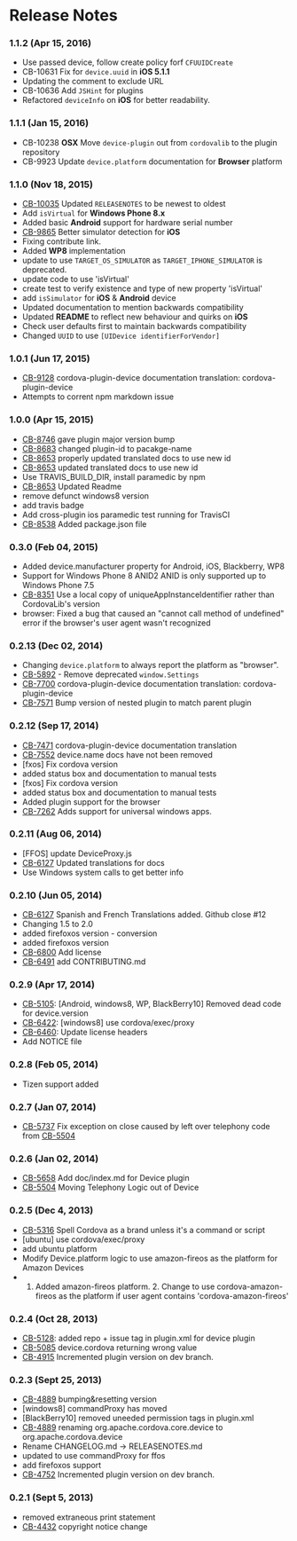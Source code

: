 <!--
#
# Licensed to the Apache Software Foundation (ASF) under one
# or more contributor license agreements.  See the NOTICE file
# distributed with this work for additional information
# regarding copyright ownership.  The ASF licenses this file
# to you under the Apache License, Version 2.0 (the
# "License"); you may not use this file except in compliance
# with the License.  You may obtain a copy of the License at
#
# http://www.apache.org/licenses/LICENSE-2.0
#
# Unless required by applicable law or agreed to in writing,
# software distributed under the License is distributed on an
# "AS IS" BASIS, WITHOUT WARRANTIES OR CONDITIONS OF ANY
#  KIND, either express or implied.  See the License for the
# specific language governing permissions and limitations
# under the License.
#
-->

# Release Notes

### 1.1.2 (Apr 15, 2016)

- Use passed device, follow create policy forf `CFUUIDCreate`
- CB-10631 Fix for `device.uuid` in **iOS 5.1.1**
- Updating the comment to exclude URL
- CB-10636 Add `JSHint` for plugins
- Refactored `deviceInfo` on **iOS** for better readability.

### 1.1.1 (Jan 15, 2016)

- CB-10238 **OSX** Move `device-plugin` out from `cordovalib` to the plugin repository
- CB-9923 Update `device.platform` documentation for **Browser** platform

### 1.1.0 (Nov 18, 2015)

- [CB-10035](https://issues.apache.org/jira/browse/CB-10035) Updated `RELEASENOTES` to be newest to oldest
- Add `isVirtual` for **Windows Phone 8.x**
- Added basic **Android** support for hardware serial number
- [CB-9865](https://issues.apache.org/jira/browse/CB-9865) Better simulator detection for **iOS**
- Fixing contribute link.
- Added **WP8** implementation
- update to use `TARGET_OS_SIMULATOR` as `TARGET_IPHONE_SIMULATOR` is deprecated.
- update code to use 'isVirtual'
- create test to verify existence and type of new property 'isVirtual'
- add `isSimulator` for **iOS** & **Android** device
- Updated documentation to mention backwards compatibility
- Updated **README** to reflect new behaviour and quirks on **iOS**
- Check user defaults first to maintain backwards compatibility
- Changed `UUID` to use `[UIDevice identifierForVendor]`

### 1.0.1 (Jun 17, 2015)

- [CB-9128](https://issues.apache.org/jira/browse/CB-9128) cordova-plugin-device documentation translation: cordova-plugin-device
- Attempts to corrent npm markdown issue

### 1.0.0 (Apr 15, 2015)

- [CB-8746](https://issues.apache.org/jira/browse/CB-8746) gave plugin major version bump
- [CB-8683](https://issues.apache.org/jira/browse/CB-8683) changed plugin-id to pacakge-name
- [CB-8653](https://issues.apache.org/jira/browse/CB-8653) properly updated translated docs to use new id
- [CB-8653](https://issues.apache.org/jira/browse/CB-8653) updated translated docs to use new id
- Use TRAVIS_BUILD_DIR, install paramedic by npm
- [CB-8653](https://issues.apache.org/jira/browse/CB-8653) Updated Readme
- remove defunct windows8 version
- add travis badge
- Add cross-plugin ios paramedic test running for TravisCI
- [CB-8538](https://issues.apache.org/jira/browse/CB-8538) Added package.json file

### 0.3.0 (Feb 04, 2015)

- Added device.manufacturer property for Android, iOS, Blackberry, WP8
- Support for Windows Phone 8 ANID2 ANID is only supported up to Windows Phone 7.5
- [CB-8351](https://issues.apache.org/jira/browse/CB-8351) Use a local copy of uniqueAppInstanceIdentifier rather than CordovaLib's version
- browser: Fixed a bug that caused an "cannot call method of undefined" error if the browser's user agent wasn't recognized

### 0.2.13 (Dec 02, 2014)

- Changing `device.platform` to always report the platform as "browser".
- [CB-5892](https://issues.apache.org/jira/browse/CB-5892) - Remove deprecated `window.Settings`
- [CB-7700](https://issues.apache.org/jira/browse/CB-7700) cordova-plugin-device documentation translation: cordova-plugin-device
- [CB-7571](https://issues.apache.org/jira/browse/CB-7571) Bump version of nested plugin to match parent plugin

### 0.2.12 (Sep 17, 2014)

- [CB-7471](https://issues.apache.org/jira/browse/CB-7471) cordova-plugin-device documentation translation
- [CB-7552](https://issues.apache.org/jira/browse/CB-7552) device.name docs have not been removed
- [fxos] Fix cordova version
- added status box and documentation to manual tests
- [fxos] Fix cordova version
- added status box and documentation to manual tests
- Added plugin support for the browser
- [CB-7262](https://issues.apache.org/jira/browse/CB-7262) Adds support for universal windows apps.

### 0.2.11 (Aug 06, 2014)

- [FFOS] update DeviceProxy.js
- [CB-6127](https://issues.apache.org/jira/browse/CB-6127) Updated translations for docs
- Use Windows system calls to get better info

### 0.2.10 (Jun 05, 2014)

- [CB-6127](https://issues.apache.org/jira/browse/CB-6127) Spanish and French Translations added. Github close #12
- Changing 1.5 to 2.0
- added firefoxos version - conversion
- added firefoxos version
- [CB-6800](https://issues.apache.org/jira/browse/CB-6800) Add license
- [CB-6491](https://issues.apache.org/jira/browse/CB-6491) add CONTRIBUTING.md

### 0.2.9 (Apr 17, 2014)

- [CB-5105](https://issues.apache.org/jira/browse/CB-5105): [Android, windows8, WP, BlackBerry10] Removed dead code for device.version
- [CB-6422](https://issues.apache.org/jira/browse/CB-6422): [windows8] use cordova/exec/proxy
- [CB-6460](https://issues.apache.org/jira/browse/CB-6460): Update license headers
- Add NOTICE file

### 0.2.8 (Feb 05, 2014)

- Tizen support added

### 0.2.7 (Jan 07, 2014)

- [CB-5737](https://issues.apache.org/jira/browse/CB-5737) Fix exception on close caused by left over telephony code from [CB-5504](https://issues.apache.org/jira/browse/CB-5504)

### 0.2.6 (Jan 02, 2014)

- [CB-5658](https://issues.apache.org/jira/browse/CB-5658) Add doc/index.md for Device plugin
- [CB-5504](https://issues.apache.org/jira/browse/CB-5504) Moving Telephony Logic out of Device

### 0.2.5 (Dec 4, 2013)

- [CB-5316](https://issues.apache.org/jira/browse/CB-5316) Spell Cordova as a brand unless it's a command or script
- [ubuntu] use cordova/exec/proxy
- add ubuntu platform
- Modify Device.platform logic to use amazon-fireos as the platform for Amazon Devices
- 1. Added amazon-fireos platform. 2. Change to use cordova-amazon-fireos as the platform if user agent contains 'cordova-amazon-fireos'

### 0.2.4 (Oct 28, 2013)

- [CB-5128](https://issues.apache.org/jira/browse/CB-5128): added repo + issue tag in plugin.xml for device plugin
- [CB-5085](https://issues.apache.org/jira/browse/CB-5085) device.cordova returning wrong value
- [CB-4915](https://issues.apache.org/jira/browse/CB-4915) Incremented plugin version on dev branch.

### 0.2.3 (Sept 25, 2013)

- [CB-4889](https://issues.apache.org/jira/browse/CB-4889) bumping&resetting version
- [windows8] commandProxy has moved
- [BlackBerry10] removed uneeded permission tags in plugin.xml
- [CB-4889](https://issues.apache.org/jira/browse/CB-4889) renaming org.apache.cordova.core.device to org.apache.cordova.device
- Rename CHANGELOG.md -> RELEASENOTES.md
- updated to use commandProxy for ffos
- add firefoxos support
- [CB-4752](https://issues.apache.org/jira/browse/CB-4752) Incremented plugin version on dev branch.

### 0.2.1 (Sept 5, 2013)

- removed extraneous print statement
- [CB-4432](https://issues.apache.org/jira/browse/CB-4432) copyright notice change
